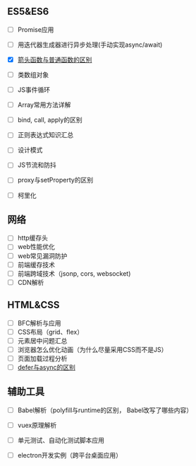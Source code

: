  ## ES5&ES6

- [ ] Promise应用

- [ ] 用迭代器生成器进行异步处理(手动实现async/await)   

- [x] [箭头函数与普通函数的区别](./ES5&ES6/function.md/#箭头函数与普通函数的区别) 

- [ ] 类数组对象

- [ ] JS事件循环

- [ ] Array常用方法详解

- [ ] bind, call, apply的区别

- [ ] 正则表达式知识汇总

- [ ] 设计模式

- [ ] JS节流和防抖

- [ ] proxy与setProperty的区别

- [ ] 柯里化
  
## 网络

- [ ] http缓存头
- [ ] web性能优化
- [ ] web常见漏洞防护
- [ ] 前端缓存技术
- [ ] 前端跨域技术（jsonp, cors, websocket)
- [ ] CDN解析

## HTML&CSS

- [ ] BFC解析与应用
- [ ] CSS布局（grid、flex）
- [ ] 元素居中问题汇总
- [ ] 浏览器怎么优化动画（为什么尽量采用CSS而不是JS）
- [ ] 页面加载过程分析
- [ ] [defer与async的区别](./HTML&CSS/render.md/#defer与async区别)   

## 辅助工具

- [ ] Babel解析（polyfill与runtime的区别， Babel改写了哪些内容）
- [ ] vuex原理解析
- [ ] 单元测试、自动化测试脚本应用
- [ ] electron开发实例（跨平台桌面应用）



